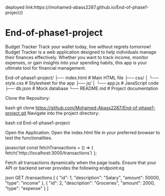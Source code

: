 deployed link:https:(//mohamed-abass2287.github.io/End-of-phase1-project/)

# End-of-phase1-project
Budget Tracker
Track your wallet today, live without regrets tomorrow!
Budget Tracker is a web application designed to help individuals manage their finances effectively. Whether you want to track income, monitor expenses, or gain insights into your spending habits, this app is your ultimate tool for financial management.

<!-- Project Structure -->
End-of-phase1-project/
├── index.html          # Main HTML file
├── css/
│   └── style.css       # Stylesheet for the app
├── js/
│   └── app.js          # JavaScript code
├── db.json             # Mock database
└── README.md           # Project documentation


<!-- Setup Instructions -->
Clone the Repository:

bash
git clone https://github.com/Mohamed-Abass2287/End-of-phase1-project.git
Navigate into the project directory:

bash
cd End-of-phase1-project

<!-- browsing test -->
Open the Application: Open the index.html file in your preferred browser to test the functionalities.

<!-- Update the API endpoint in js/index.js with: -->
javascript
const fetchTransactions = () => {
  fetch('http://localhost:3000/transactions')
};

<!-- Fetch Transactions -->
Fetch all transactions dynamically when the page loads. Ensure that your API or backend server provides the following endpoint:eg 

json
GET /transactions
[
  {
    "id": 1,
    "description": "Salary",
    "amount": 50000,
    "type": "income"
  },
  {
    "id": 2,
    "description": "Groceries",
    "amount": 2000,
    "type": "expense"
  }
]


